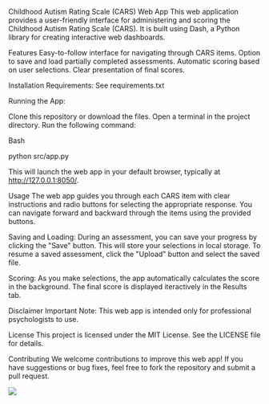 Childhood Autism Rating Scale (CARS) Web App
This web application provides a user-friendly interface for administering and scoring the Childhood Autism Rating Scale (CARS). It is built using Dash, a Python library for creating interactive web dashboards.

Features
Easy-to-follow interface for navigating through CARS items.
Option to save and load partially completed assessments.
Automatic scoring based on user selections.
Clear presentation of final scores.

Installation
Requirements:
See requirements.txt

Running the App:

Clone this repository or download the files.
Open a terminal in the project directory.
Run the following command:

Bash

python src/app.py

This will launch the web app in your default browser, typically at http://127.0.0.1:8050/.

Usage
The web app guides you through each CARS item with clear instructions and radio buttons for selecting the appropriate response. You can navigate forward and backward through the items using the provided buttons.

Saving and Loading: During an assessment, you can save your progress by clicking the "Save" button. This will store your selections in local storage. To resume a saved assessment, click the "Upload" button and select the saved file.

Scoring: As you make selections, the app automatically calculates the score in the background. The final score is displayed iteractively in the Results tab.

Disclaimer
Important Note: This web app is intended only for professional psychologists to use. 

License
This project is licensed under the MIT License. See the LICENSE file for details.

Contributing
We welcome contributions to improve this web app! If you have suggestions or bug fixes, feel free to fork the repository and submit a pull request.

![](https://github.com/llazzari/cars/blob/main/cars.gif)
